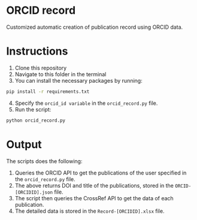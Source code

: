 # ORCID record

Customized automatic creation of publication record using ORCID data.

# Instructions

1. Clone this repository
2. Navigate to this folder in the terminal
3. You can install the necessary packages by running:
```bash
pip install -r requirements.txt
```
4. Specify the `orcid_id variable` in the `orcid_record.py` file.
5. Run the script:
```bash
python orcid_record.py
```

# Output
The scripts does the following:
1. Queries the ORCID API to get the publications of the user specified in the `orcid_record.py` file.
2. The above returns DOI and title of the publications, stored in the `ORCID-[ORCIDID].json` file.
3. The script then queries the CrossRef API to get the data of each publication.
4. The detailed data is stored in the `Record-[ORCIDID].xlsx` file.

